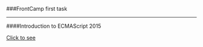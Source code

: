 ###FrontCamp first task
____

####Introduction to ECMAScript 2015

[Click to see](https://ellendanilowa.github.io/frontcamp_task1/?apiKey=)
